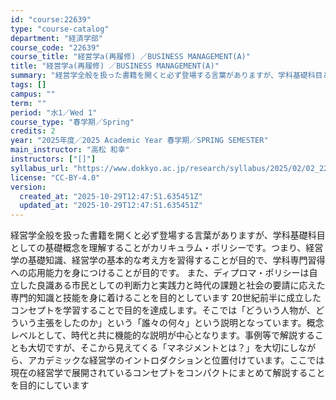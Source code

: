 ```yaml
---
id: "course:22639"
type: "course-catalog"
department: "経済学部"
course_code: "22639"
course_title: "経営学a(再履修) ／BUSINESS MANAGEMENT(A)"
title: "経営学a(再履修) ／BUSINESS MANAGEMENT(A)"
summary: "経営学全般を扱った書籍を開くと必ず登場する言葉がありますが、学科基礎科目としての基礎概念を理解することがカリキュラム・ポリシーです。つまり、経営学の基礎知識、経営学の基本的な考え方を習得することが目的で、学科専門習得への応用能力を身につける…"
tags: []
campus: ""
term: ""
period: "水1／Wed 1"
course_type: "春学期／Spring"
credits: 2
year: "2025年度／2025 Academic Year 春学期／SPRING SEMESTER"
main_instructor: "高松 和幸"
instructors: ["[]"]
syllabus_url: "https://www.dokkyo.ac.jp/research/syllabus/2025/02/02_22639_ja_JP.html"
license: "CC-BY-4.0"
version:
  created_at: "2025-10-29T12:47:51.635451Z"
  updated_at: "2025-10-29T12:47:51.635451Z"
---
```

経営学全般を扱った書籍を開くと必ず登場する言葉がありますが、学科基礎科目としての基礎概念を理解することがカリキュラム・ポリシーです。つまり、経営学の基礎知識、経営学の基本的な考え方を習得することが目的で、学科専門習得への応用能力を身につけることが目的です。 また、ディプロマ・ポリシーは自立した良識ある市民としての判断力と実践力と時代の課題と社会の要請に応えた専門的知識と技能を身に着けることを目的としています 20世紀前半に成立したコンセプトを学習することで目的を達成します。そこでは「どういう人物が、どういう主張をしたのか」という「誰々の何々」という説明となっています。概念レベルとして、時代と共に機能的な説明が中心となります。事例等で解説することも大切ですが、そこから見えてくる「マネジメントとは？」を大切にしながら、アカデミックな経営学のイントロダクションと位置付けています。ここでは現在の経営学で展開されているコンセプトをコンパクトにまとめて解説することを目的にしています
